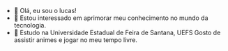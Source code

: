 - 👋 Olá, eu sou o lucas!
- 👀 Estou interessado em aprimorar meu conhecimento no mundo da tecnologia.
- 🌱 Estudo na Universidade Estadual de Feira de Santana, UEFS
Gosto de assistir animes e jogar no meu tempo livre.
